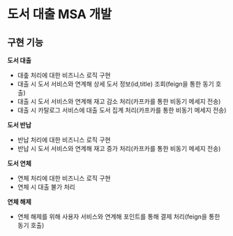 # 도서 대출 MSA 개발
## 구현 기능
**도서 대출**
- 대춮 처리에 대한 비즈니스 로직 구현
- 대출 시 도서 서비스와 연계해 상세 도서 정보(id,title) 조회(feign을 통한 동기 호출)
- 대출 시 도서 서비스와 연계해 재고 감소 처리(카프카를 통한 비동기 메세지 전송)
- 대출 시 카탈로그 서비스에 대출 도서 집계 처리(카프카를 통한 비동기 메세지 전송)

**도서 반납**
- 반납 처리에 대한 비즈니스 로직 구현
- 반납 시 도서 서비스와 연계해 재고 증가 처리(카프카를 통한 비동기 메세지 전송)

**도서 연체**
- 연체 처리에 대한 비즈니스 로직 구현
- 연체 시 대출 불가 처리

**연체 해제**
- 연체 해제를 위해 사용자 서비스와 연계해 포인트를 통해 결제 처리(feign을 통한 동기 호출)
